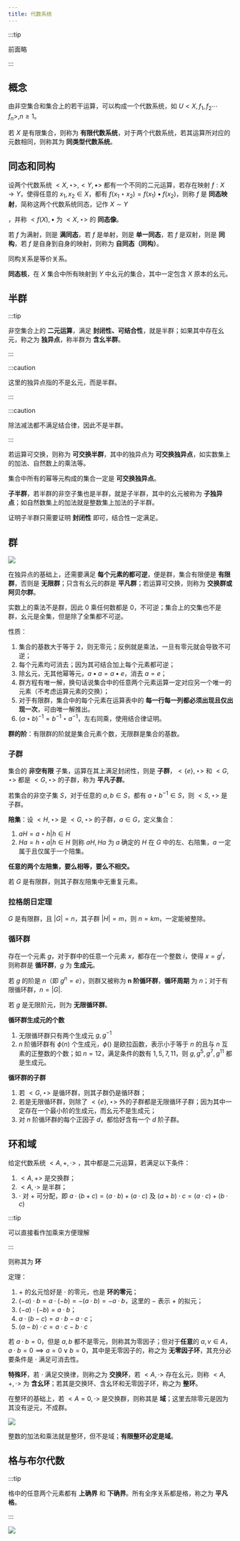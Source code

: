 ```yaml
---
title: 代数系统
---
```


:::tip

前面略

:::

## 概念

由非空集合和集合上的若干运算，可以构成一个代数系统，如 $U<X,f_{1},f_{2}\cdots f_{n}>,n\geq 1$。

若 $X$ 是有限集合，则称为 **有限代数系统**，对于两个代数系统，若其运算所对应的元数相同，则称其为 **同类型代数系统**。

## 同态和同构

设两个代数系统 $<X,\star>,<Y,\bullet>$ 都有一个不同的二元运算，若存在映射 $f: X\to Y$，使得任意的 $x_{1},x_{2}\in X$，都有 $f(x_{1}\star x_{2})=f(x_{1})\bullet f(x_{2})$，则称 $f$ 是 **同态映射**，简称这两个代数系统同态，记作 $X\sim Y$

，并称 $<f(X),\bullet$ 为 $<X,\star>$ 的 **同态像**。

若 $f$ 为满射，则是 **满同态**，若 $f$ 是单射，则是 **单一同态**，若 $f$ 是双射，则是 **同构**，若 $f$ 是自身到自身的映射，则称为 **自同态（同构）**。

同构关系是等价关系。

**同态核**，在 $X$ 集合中所有映射到 $Y$ 中幺元的集合，其中一定包含 $X$ 原本的幺元。

## 半群

:::tip

非空集合上的 **二元运算**，满足 **封闭性、可结合性**，就是半群；如果其中存在幺元，称之为 **独异点**，称半群为 **含幺半群**。

:::

:::caution

这里的独异点指的不是幺元，而是半群。

:::

:::caution

除法减法都不满足结合律，因此不是半群。

:::

若运算可交换，则称为 **可交换半群**，其中的独异点为 **可交换独异点**，如实数集上的加法、自然数上的乘法等。

集合中所有的幂等元构成的集合一定是 **可交换独异点**。

**子半群**，若半群的非空子集也是半群，就是子半群，其中的幺元被称为 **子独异点**；如自然数集上的加法就是整数集上加法的子半群。

证明子半群只需要证明 **封闭性** 即可，结合性一定满足。

## 群

![](/images/2024/240321_14h05m16s_screenshot.png)

在独异点的基础上，还需要满足 **每个元素的都可逆**，便是群，集合有限便是 **有限群**，否则是 **无限群**；只含有幺元的群是 **平凡群**；若运算可交换，则称为 **交换群或阿贝尔群**。

实数上的乘法不是群，因此 $0$ 乘任何数都是 $0$，不可逆；集合上的交集也不是群，幺元是全集，但是除了全集都不可逆。

性质：

1. 集合的基数大于等于 $2$，则无零元；反例就是乘法，一旦有零元就会导致不可逆；
2. 每个元素均可消去；因为其可结合加上每个元素都可逆；
3. 除幺元，无其他幂等元，$a\bullet a=a\bullet e$，消去 $a=e$；
4. 群方程有唯一解，换句话说集合中的任意两个元素运算一定对应另一个唯一的元素（不考虑运算元素的交换）；
5. 对于有限群，集合中的每个元素在运算表中的 **每一行每一列都必须出现且仅出现一次**，可由唯一解推出。
6. $(a\star b)^{-1}=b^{-1}\star a^{-1}$，左右同乘，使用结合律证明。

**群的阶**：有限群的阶就是集合元素个数，无限群是集合的基数。

### 子群

集合的 **非空有限** 子集，运算在其上满足封闭性，则是 **子群**，$<\{e\},\star>$ 和 $<G,\star>$ 都是 $<G,\star>$ 的子群，称为 **平凡子群**。

若集合的非空子集 $S$，对于任意的 $a,b\in S$，都有 $a\star b^{-1}\in S$，则 $<S,\star>$ 是子群。

**陪集**：设 $<H,\star>$ 是 $<G,\star>$ 的子群，$a\in G$，定义集合：

1. $aH={a\star h|h\in H}$
2. $Ha={h\star a|h\in H}$
则称 $aH,Ha$ 为 $a$ 确定的 $H$ 在 $G$ 中的左、右陪集，$a$ 一定属于且仅属于一个陪集。

**任意的两个左陪集，要么相等，要么不相交。**

若 $G$ 是有限群，则其子群左陪集中无重复元素。

### 拉格朗日定理

$G$ 是有限群，且 $|G|=n$，其子群 $|H|=m$，则 $n=km$，一定能被整除。

### 循环群

存在一个元素 $g$，对于群中的任意一个元素 $x$，都存在一个整数 $i$，使得 $x=g^i$，则称群是 **循环群**，$g$ 为 **生成元**。

若 $g$ 的阶是 $n$（即 $g^n=e$），则群又被称为 **n 阶循环群**，**循环周期** 为 $n$；对于有限循环群，$n=|G|$.

若 $g$ 是无限阶元，则为 **无限循环群**。

**循环群生成元的个数**

1. 无限循环群只有两个生成元 $g,g^{-1}$
2. $n$ 阶循环群有 $\phi(n)$ 个生成元，$\phi()$ 是欧拉函数，表示小于等于 $n$ 的且与 $n$ 互素的正整数的个数；如 $n=12$，满足条件的数有 $1,5,7,11$，则 $g,g^5,g^7,g^{11}$ 都是生成元。

**循环群的子群**

1. 若 $<G,\star>$ 是循环群，则其子群仍是循环群；
2. 若是无限循环群，则除了 $<\{e\},\star>$ 外的子群都是无限循环子群；因为其中一定存在一个最小阶的生成元，而幺元不是生成元；
3. 对 $n$ 阶循环群的每个正因子 $d$，都恰好含有一个 $d$ 阶子群。

## 环和域

给定代数系统 $<A,+,\cdot>$ ，其中都是二元运算，若满足以下条件：

1. $<A,+>$ 是交换群；
2. $<A,\cdot>$ 是半群；
3. $\cdot$ 对 $+$ 可分配，即 $a\cdot(b+c)=(a\cdot b)+(a\cdot c)$ 及 $(a+b)\cdot c=(a\cdot c)+(b\cdot c)$

:::tip

可以直接看作加乘来方便理解

:::

则称其为 **环**

定理：

1. $+$ 的幺元恰好是 $\cdot$ 的零元，也是 **环的零元**；
2. $(-a)\cdot b=a\cdot(-b)=-(a\cdot b)=-a\cdot b$，这里的 $-$ 表示 $+$ 的拟元；
3. $(-a)\cdot(-b)=a\cdot b$；
4. $a\cdot(b-c)=a\cdot b-a\cdot c$；
5. $(a-b)\cdot c=a\cdot c-b\cdot c$

若 $a\cdot b=0$，但是 $a,b$ 都不是零元，则称其为零因子；但对于**任意**的 $a,v\in A$，$a\cdot b=0\implies a=0\vee b=0$，其中是无零因子的，称之为 **无零因子环**，其充分必要条件是 $\cdot$ 满足可消去性。

**特殊环**，若 $\cdot$ 满足交换律，则称之为 **交换环**，若 $<A,\cdot>$ 存在幺元，则称 $<A,+,\cdot>$ 为 **含幺环**；若其是交换环、含幺环和无零因子环，称之为 **整环**。

在整环的基础上，若 $<A={0},\cdot>$ 是交换群，则称其是 **域**；这里去除零元是因为其没有逆元，不成群。

![](/images/2024/240321_16h36m58s_screenshot.png)

整数的加法和乘法就是整环，但不是域；**有限整环必定是域**。

## 格与布尔代数

:::tip

格中的任意两个元素都有 **上确界** 和 **下确界**。所有全序关系都是格，称之为 **平凡格**。

:::

![](/images/2024/240322_10h24m34s_screenshot.png)
